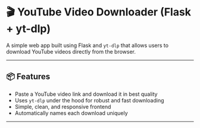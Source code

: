 # 🎬 YouTube Video Downloader (Flask + yt-dlp)

A simple web app built using Flask and `yt-dlp` that allows users to download YouTube videos directly from the browser.

---

## 📦 Features

- Paste a YouTube video link and download it in best quality
- Uses `yt-dlp` under the hood for robust and fast downloading
- Simple, clean, and responsive frontend
- Automatically names each download uniquely

---

